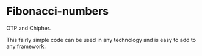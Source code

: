 # Fibonacci-numbers
OTP and Chipher.

This fairly simple code can be used in any technology and is easy to add to any framework.
